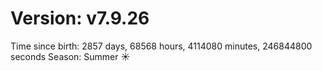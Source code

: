 # Version: v7.9.26
Time since birth: 2857 days, 68568 hours, 4114080 minutes, 246844800 seconds
Season: Summer ☀️
